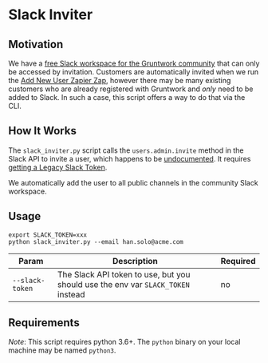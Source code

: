 # Slack Inviter

## Motivation

We have a [free Slack workspace for the Gruntwork community](https://gruntwork-community.slack.com) that can only be 
accessed by invitation. Customers are automatically invited when we run the [Add New User Zapier Zap](
https://zapier.com/app/editor/47068670/overview), however there may be many existing customers who are already registered
with Gruntwork and _only_ need to be added to Slack. In such a case, this script offers a way to do that via the CLI.  

## How It Works

The `slack_inviter.py` script calls the `users.admin.invite` method in the Slack API to invite a user, which happens to
be [undocumented](https://stackoverflow.com/a/36114710/2308858). It requires [getting a Legacy Slack Token](
https://api.slack.com/custom-integrations/legacy-tokens).

We automatically add the user to all public channels in the community Slack workspace.

## Usage

```
export SLACK_TOKEN=xxx
python slack_inviter.py --email han.solo@acme.com 
```

| Param               | Description                          | Required |
|---------------------|--------------------------------------|----------|
| `--slack-token`     | The Slack API token to use, but you should use the env var `SLACK_TOKEN` instead | no      |

## Requirements

*Note*: This script requires python 3.6+. The `python` binary on your local machine may be named `python3`.